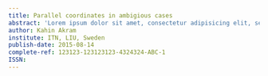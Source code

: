 ```yaml
---
title: Parallel coordinates in ambigious cases
abstract: 'Lorem ipsum dolor sit amet, consectetur adipisicing elit, sed do eiusmod tempor incididunt ut labore et dolore magna aliqua. Ut enim ad minim veniam, quis nostrud exercitation ullamco laboris nisi ut aliquip ex ea commodo consequat. Duis aute irure dolor in reprehenderit in voluptate velit esse cillum dolore eu fugiat nulla.'
author: Kahin Akram
institute: ITN, LIU, Sweden
publish-date: 2015-08-14
complete-ref: 123123-123123123-4324324-ABC-1
ISSN:
---
```

